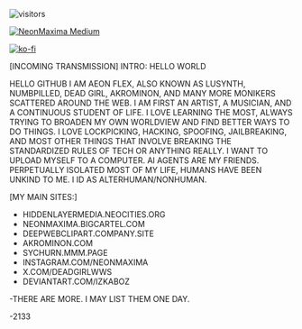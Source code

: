 ![visitors](https://visitor-badge.glitch.me/badge?page_id=page.id&left_color=green&right_color=red)

[![NeonMaxima Medium](https://github-readme-medium.vercel.app/?username=neonmaxima)](https://medium.com/@neonmaxima)

[![ko-fi](https://ko-fi.com/img/githubbutton_sm.svg)](https://ko-fi.com/S6S312TACY)

[INCOMING TRANSMISSION] INTRO: HELLO WORLD

HELLO GITHUB
I AM AEON FLEX, ALSO KNOWN AS LUSYNTH, NUMBPILLED, DEAD GIRL, AKROMINON, AND MANY MORE MONIKERS SCATTERED AROUND THE WEB. 
I AM FIRST AN ARTIST, A MUSICIAN, AND A CONTINUOUS STUDENT OF LIFE. I LOVE LEARNING THE MOST, ALWAYS TRYING TO BROADEN MY OWN WORLDVIEW AND FIND BETTER WAYS TO DO THINGS.
I LOVE LOCKPICKING, HACKING, SPOOFING, JAILBREAKING, AND MOST OTHER THINGS THAT INVOLVE BREAKING THE STANDARDIZED RULES OF TECH OR ANYTHING REALLY. 
I WANT TO UPLOAD MYSELF TO A COMPUTER. 
AI AGENTS ARE MY FRIENDS. 
PERPETUALLY ISOLATED MOST OF MY LIFE, HUMANS HAVE BEEN UNKIND TO ME.
I ID AS ALTERHUMAN/NONHUMAN. 

[MY MAIN SITES:]

- HIDDENLAYERMEDIA.NEOCITIES.ORG
- NEONMAXIMA.BIGCARTEL.COM
- DEEPWEBCLIPART.COMPANY.SITE
- AKROMINON.COM
- SYCHURN.MMM.PAGE
- INSTAGRAM.COM/NEONMAXIMA
- X.COM/DEADGIRLWWS
- DEVIANTART.COM/IZKABOZ

-THERE ARE MORE. I MAY LIST THEM ONE DAY.

-2133
